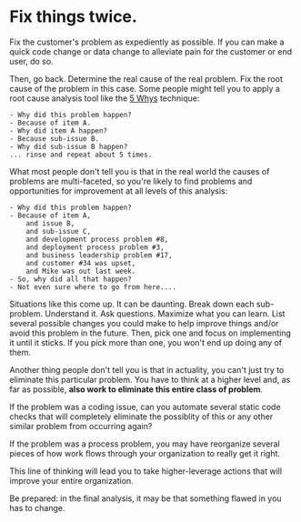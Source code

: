 # Fix things twice.

Fix the customer's problem as expediently as possible.
If you can make a quick code change or data change to alleviate pain for the customer or end user, do so.

Then, go back.
Determine the real cause of the real problem.
Fix the root cause of the problem in this case.
Some people might tell you to apply a root cause analysis tool like the [5 Whys](https://en.wikipedia.org/wiki/5_Whys) technique:
```
- Why did this problem happen?
- Because of item A.
- Why did item A happen?
- Because sub-issue B.
- Why did sub-issue B happen?
... rinse and repeat about 5 times.
```

What most people don't tell you is that in the real world the causes of problems are multi-faceted,
so you're likely to find problems and opportunities for improvement at all levels of this analysis:
```
- Why did this problem happen?
- Because of item A,
    and issue B,
    and sub-issue C,
    and development process problem #8,
    and deployment process problem #3,
    and business leadership problem #17,
    and customer #34 was upset,
    and Mike was out last week.
- So, why did all that happen?
- Not even sure where to go from here....
```

Situations like this come up.
It can be daunting.
Break down each sub-problem.
Understand it.
Ask questions.
Maximize what you can learn.
List several possible changes you could make to help improve things and/or avoid this problem in the future.
Then, pick one and focus on implementing it until it sticks.
If you pick more than one, you won't end up doing any of them.

Another thing people don't tell you is that in actuality, you can't just try to eliminate this particular problem.
You have to think at a higher level and, as far as possible, **also work to eliminate this entire class of problem**.

If the problem was a coding issue, can you automate several static code checks that will completely eliminate the possiblity of this or any other similar problem from occurring again?

If the problem was a process problem, you may have reorganize several pieces of how work flows through your organization to really get it right.

This line of thinking will lead you to take higher-leverage actions that will improve your entire organization.

Be prepared: in the final analysis, it may be that something flawed in you has to change.
